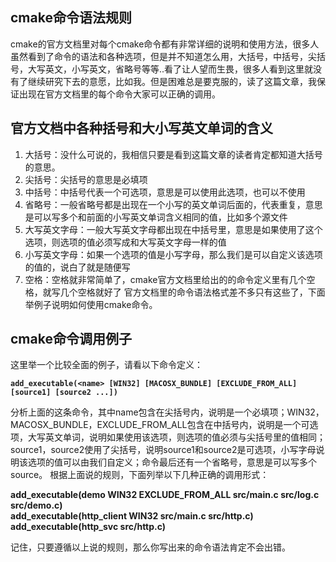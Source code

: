 ## cmake命令语法规则
cmake的官方文档里对每个cmake命令都有非常详细的说明和使用方法，很多人虽然看到了命令的语法和各种选项，但是并不知道怎么用，大括号，中括号，尖括号，大写英文，小写英文，省略号等等..看了让人望而生畏，很多人看到这里就没有了继续研究下去的意愿，比如我。但是困难总是要克服的，读了这篇文章，我保证出现在官方文档里的每个命令大家可以正确的调用。

## 官方文档中各种括号和大小写英文单词的含义
1. 大括号：没什么可说的，我相信只要是看到这篇文章的读者肯定都知道大括号的意思。
2. 尖括号：尖括号的意思是必填项
3. 中括号：中括号代表一个可选项，意思是可以使用此选项，也可以不使用
4. 省略号：一般省略号都是出现在一个小写的英文单词后面的，代表重复，意思是可以写多个和前面的小写英文单词含义相同的值，比如多个源文件
5. 大写英文字母：一般大写英文字母都出现在中括号里，意思是如果使用了这个选项，则选项的值必须写成和大写英文字母一样的值
6. 小写英文字母：如果一个选项的值是小写字母，那么我们是可以自定义该选项的值的，说白了就是随便写
7. 空格：空格就非常简单了，cmake官方文档里给出的的命令定义里有几个空格，就写几个空格就好了
官方文档里的命令语法格式差不多只有这些了，下面举例子说明如何使用cmake命令。

## cmake命令调用例子
这里举一个比较全面的例子，请看以下命令定义：  

**`add_executable(<name> [WIN32] [MACOSX_BUNDLE] [EXCLUDE_FROM_ALL] [source1] [source2 ...])`**  

分析上面的这条命令，其中name包含在尖括号内，说明是一个必填项；WIN32，MACOSX_BUNDLE，EXCLUDE_FROM_ALL包含在中括号内，说明是一个可选项，大写英文单词，说明如果使用该选项，则选项的值必须与尖括号里的值相同；source1，source2使用了尖括号，说明source1和source2是可选项，小写字母说明该选项的值可以由我们自定义；命令最后还有一个省略号，意思是可以写多个source。
根据上面说的规则，下面列举以下几种正确的调用形式：  

**add_executable(demo WIN32 EXCLUDE_FROM_ALL src/main.c src/log.c src/demo.c)**  
**add_executable(http_client WIN32 src/main.c src/http.c)**  
**add_executable(http_svc src/http.c)**  

记住，只要遵循以上说的规则，那么你写出来的命令语法肯定不会出错。
